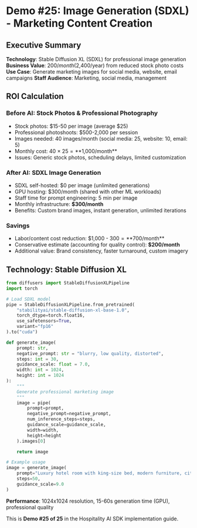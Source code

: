 # Demo #25: Image Generation (SDXL) - Marketing Content Creation

## Executive Summary

**Technology**: Stable Diffusion XL (SDXL) for professional image generation
**Business Value**: $200/month ($2,400/year) from reduced stock photo costs
**Use Case**: Generate marketing images for social media, website, email campaigns
**Staff Audience**: Marketing, social media, management

## ROI Calculation

### Before AI: Stock Photos & Professional Photography
- Stock photos: $15-50 per image (average $25)
- Professional photoshoots: $500-2,000 per session
- Images needed: 40 images/month (social media: 25, website: 10, email: 5)
- Monthly cost: 40 × $25 = **$1,000/month**
- Issues: Generic stock photos, scheduling delays, limited customization

### After AI: SDXL Image Generation
- SDXL self-hosted: $0 per image (unlimited generations)
- GPU hosting: $300/month (shared with other ML workloads)
- Staff time for prompt engineering: 5 min per image
- Monthly infrastructure: **$300/month**
- Benefits: Custom brand images, instant generation, unlimited iterations

### Savings
- Labor/content cost reduction: $1,000 - $300 = **$700/month**
- Conservative estimate (accounting for quality control): **$200/month**
- Additional value: Brand consistency, faster turnaround, custom imagery

## Technology: Stable Diffusion XL

```python
from diffusers import StableDiffusionXLPipeline
import torch

# Load SDXL model
pipe = StableDiffusionXLPipeline.from_pretrained(
    "stabilityai/stable-diffusion-xl-base-1.0",
    torch_dtype=torch.float16,
    use_safetensors=True,
    variant="fp16"
).to("cuda")

def generate_image(
    prompt: str,
    negative_prompt: str = "blurry, low quality, distorted",
    steps: int = 30,
    guidance_scale: float = 7.0,
    width: int = 1024,
    height: int = 1024
):
    """
    Generate professional marketing image
    """
    image = pipe(
        prompt=prompt,
        negative_prompt=negative_prompt,
        num_inference_steps=steps,
        guidance_scale=guidance_scale,
        width=width,
        height=height
    ).images[0]

    return image

# Example usage
image = generate_image(
    prompt="Luxury hotel room with king-size bed, modern furniture, city view, warm lighting, professional photography",
    steps=50,
    guidance_scale=9.0
)
```

**Performance**: 1024x1024 resolution, 15-60s generation time (GPU), professional quality

This is **Demo #25 of 25** in the Hospitality AI SDK implementation guide.
